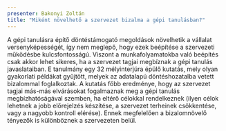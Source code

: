 ```yaml
---
presenter: Bakonyi Zoltán
title: "Miként növelhető a szervezet bizalma a gépi tanulásban?"
---
```


A gépi tanulásra építő döntéstámogató megoldások növelhetik a vállalat versenyképességét, így nem meglepő, hogy ezek beépítése a szervezeti működésbe kulcsfontosságú. Viszont a munkafolyamatokba való beépítés csak akkor lehet sikeres, ha a szervezet tagjai megbíznak a gépi tanulás javaslataiban. E tanulmány egy 32 mélyinterjúra épülő kutatás, mely olyan gyakorlati példákat gyűjtött, melyek az adatalapú döntéshozatalba vetett bizalommal foglalkoztak. A kutatás főbb eredménye, hogy az szervezet tagjai más-más elvárásokat fogalmaznak meg a gépi tanulás megbízhatóságával szemben, ha eltérő célokkal rendelkeznek (ilyen célok lehetnek a jobb előrejelzés készítése, a szervezet terheinek csökkentése, vagy a nagyobb kontroll elérése). Ennek megfelelően a bizalomnövelő tényezők is különböznek a szervezeten belül.
